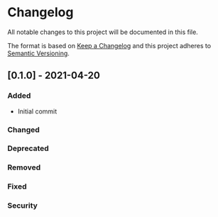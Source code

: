 # Changelog

All notable changes to this project will be documented in this file.

The format is based on [Keep a Changelog](https://keepachangelog.com/en/1.0.0/) and this project adheres to [Semantic Versioning](https://semver.org).

## [0.1.0] - 2021-04-20

### Added
- Initial commit

### Changed
### Deprecated
### Removed
### Fixed
### Security
